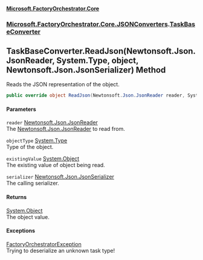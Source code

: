 #### [Microsoft.FactoryOrchestrator.Core](./Microsoft-FactoryOrchestrator-Core.md 'Microsoft.FactoryOrchestrator.Core')
### [Microsoft.FactoryOrchestrator.Core.JSONConverters](./Microsoft-FactoryOrchestrator-Core-JSONConverters.md 'Microsoft.FactoryOrchestrator.Core.JSONConverters').[TaskBaseConverter](./Microsoft-FactoryOrchestrator-Core-JSONConverters-TaskBaseConverter.md 'Microsoft.FactoryOrchestrator.Core.JSONConverters.TaskBaseConverter')
## TaskBaseConverter.ReadJson(Newtonsoft.Json.JsonReader, System.Type, object, Newtonsoft.Json.JsonSerializer) Method
Reads the JSON representation of the object.  
```csharp
public override object ReadJson(Newtonsoft.Json.JsonReader reader, System.Type objectType, object existingValue, Newtonsoft.Json.JsonSerializer serializer);
```
#### Parameters
<a name='Microsoft-FactoryOrchestrator-Core-JSONConverters-TaskBaseConverter-ReadJson(Newtonsoft-Json-JsonReader_System-Type_object_Newtonsoft-Json-JsonSerializer)-reader'></a>
`reader` [Newtonsoft.Json.JsonReader](https://docs.microsoft.com/en-us/dotnet/api/Newtonsoft.Json.JsonReader 'Newtonsoft.Json.JsonReader')  
The [Newtonsoft.Json.JsonReader](https://docs.microsoft.com/en-us/dotnet/api/Newtonsoft.Json.JsonReader 'Newtonsoft.Json.JsonReader') to read from.  
  
<a name='Microsoft-FactoryOrchestrator-Core-JSONConverters-TaskBaseConverter-ReadJson(Newtonsoft-Json-JsonReader_System-Type_object_Newtonsoft-Json-JsonSerializer)-objectType'></a>
`objectType` [System.Type](https://docs.microsoft.com/en-us/dotnet/api/System.Type 'System.Type')  
Type of the object.  
  
<a name='Microsoft-FactoryOrchestrator-Core-JSONConverters-TaskBaseConverter-ReadJson(Newtonsoft-Json-JsonReader_System-Type_object_Newtonsoft-Json-JsonSerializer)-existingValue'></a>
`existingValue` [System.Object](https://docs.microsoft.com/en-us/dotnet/api/System.Object 'System.Object')  
The existing value of object being read.  
  
<a name='Microsoft-FactoryOrchestrator-Core-JSONConverters-TaskBaseConverter-ReadJson(Newtonsoft-Json-JsonReader_System-Type_object_Newtonsoft-Json-JsonSerializer)-serializer'></a>
`serializer` [Newtonsoft.Json.JsonSerializer](https://docs.microsoft.com/en-us/dotnet/api/Newtonsoft.Json.JsonSerializer 'Newtonsoft.Json.JsonSerializer')  
The calling serializer.  
  
#### Returns
[System.Object](https://docs.microsoft.com/en-us/dotnet/api/System.Object 'System.Object')  
The object value.  
#### Exceptions
[FactoryOrchestratorException](./Microsoft-FactoryOrchestrator-Core-FactoryOrchestratorException.md 'Microsoft.FactoryOrchestrator.Core.FactoryOrchestratorException')  
Trying to deserialize an unknown task type!  
